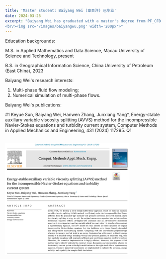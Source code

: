 ```yaml
---
title: 'Master student: Baiyang Wei (韋百洋) 已毕业'
date: 2024-03-25
excerpt: "Baiyang Wei has graduated with a master's degree from PF_CFD Team. He enrolled in 2023 fall semester. His research interests are: Muli-phase flow modeling and CFD.
<br/><img src='/images/baiyangwu.png' width='200px'>"
---
```

Education backgrounds:

M.S. in Applied Mathematics and Data Science, Macau University of Science and Technology, present

B.S. in Geographical Information Science, China University of Petroleum (East China), 2023

Baiyang Wei's research interests:

1. Multi-phase fluid flow modeling;
2. Numerical simulation of multi-phase flows.

Baiyang Wei's publications:

#1 Keyue Sun, Baiyang Wei, Hanwen Zhang, Junxiang Yang*, Energy-stable auxiliary variable viscosity splitting (AVVS) method for the incompressible Navier-Stokes equations and turbidity current system, Computer Methods in Applied Mechanics and Engineering, 431 (2024) 117295. Q1

<br/><img src='/images/sunpaper1.png' width='400px'>
